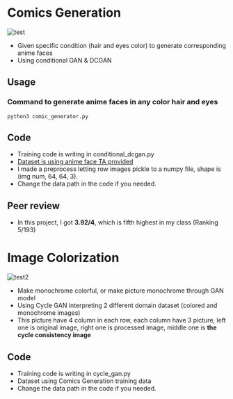 # Comics Generation

![test](https://github.com/willylulu/ADLxMLDS2017/blob/master/Comics_Generation/fix_noise.png?raw=true)
*	Given specific condition (hair and eyes color) to generate corresponding anime faces
*	Using conditional GAN & DCGAN
##	Usage
###	Command to generate anime faces in any color hair and eyes
```
python3 comic_generator.py
```
## Code
*	Training code is writing in conditional_dcgan.py
*	[Dataset is using anime face TA provided](https://drive.google.com/drive/folders/1bXXeEzARYWsvUwbW3SA0meulCR3nIhDb)
*	I made a preprocess letting row images pickle to a numpy file, shape is (img num, 64, 64, 3).
*	Change the data path in the code if you needed.

##	Peer review
*	In this project, I got **3.92/4**, which is fifth highest in my class (Ranking 5/193)

#	Image Colorization
![test2](https://github.com/willylulu/ADLxMLDS2017/blob/master/Comics_Generation/colorization.png?raw=true)
*	Make monochrome colorful, or make picture monochrome through GAN model
*	Using Cycle GAN interpreting 2 different domain dataset (colored and monochrome images)
*	This picture have 4 column in each row, each column have 3 picture, left one is original image, right one is processed image, middle one is **the cycle consistency image**

##	Code
*	Training code is writing in cycle_gan.py
*	Dataset using Comics Generation training data
*	Change the data path in the code if you needed.